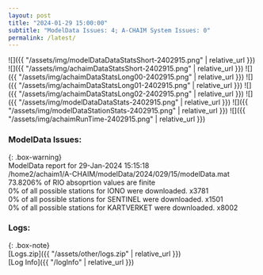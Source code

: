 ```yaml
---
layout: post
title: "2024-01-29 15:00:00"
subtitle: "ModelData Issues: 4; A-CHAIM System Issues: 0"
permalink: /latest/
---
```


![]({{ "/assets/img/modelDataDataStatsShort-2402915.png" | relative_url }})
![]({{ "/assets/img/achaimDataStatsShort-2402915.png" | relative_url }})
![]({{ "/assets/img/achaimDataStatsLong00-2402915.png" | relative_url }})
![]({{ "/assets/img/achaimDataStatsLong01-2402915.png" | relative_url }})
![]({{ "/assets/img/achaimDataStatsLong02-2402915.png" | relative_url }})
![]({{ "/assets/img/modelDataDataStats-2402915.png" | relative_url }})
![]({{ "/assets/img/modelDataStationStats-2402915.png" | relative_url }})
![]({{ "/assets/img/achaimRunTime-2402915.png" | relative_url }})


### ModelData Issues:  
  
{: .box-warning}  
 ModelData report for 29-Jan-2024 15:15:18   
 /home2/achaim1/A-CHAIM/modelData/2024/029/15/modelData.mat   
 73.8206% of RIO absoprtion values are finite   
 0% of all possible stations for IONO were downloaded. x3781   
 0% of all possible stations for SENTINEL were downloaded. x1501   
 0% of all possible stations for KARTVERKET were downloaded. x8002   
  


### Logs:  
  
{: .box-note}  
[Logs.zip]({{ "/assets/other/logs.zip" | relative_url }})  
[Log Info]({{ "/logInfo" | relative_url }})  
